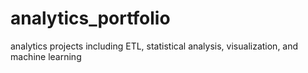 # analytics_portfolio
analytics projects including ETL, statistical analysis, visualization, and machine learning
